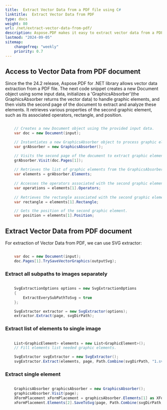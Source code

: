 ```yaml
---
title:  Extract Vector Data from a PDF file using C#
linktitle:  Extract Vector Data from PDF
type: docs
weight: 80
url: /net/extract-vector-data-from-pdf/
description: Aspose.PDF makes it easy to extract vector data from a PDF file. You can get the vector data (path, polygon, polyline), such as position, color, linewidth, etc.
lastmod: "2024-09-05"
sitemap:
    changefreq: "weekly"
    priority: 0.7
---
```


## Access to Vector Data from PDF document

Since the the 24.2 release, Aspose.PDF for .NET library allows vector data extraction from a PDF file.
The next code snippet creates a new Document object using some input data, initializes a 'GraphicsAbsorber'(the GraphicsAbsorber returns the vector data) to handle graphic elements, and then visits the second page of the document to extract and analyze these elements.
It retrieves various properties of the second graphic element, such as its associated operators, rectangle, and position.

```csharp

    // Creates a new Document object using the provided input data.
    var doc = new Document(input);

    // Instantiates a new GraphicsAbsorber object to process graphic elements. 
    var grAbsorber = new GraphicsAbsorber(); 

    // Visits the second page of the document to extract graphic elements. 
    grAbsorber.Visit(doc.Pages[1]); 
    
    // Retrieves the list of graphic elements from the GraphicsAbsorber. 
    var elements = grAbsorber.Elements; 
    
    // Accesses the operators associated with the second graphic element. 
    var operations = elements[1].Operators; 
    
    // Retrieves the rectangle associated with the second graphic element. 
    var rectangle = elements[1].Rectangle; 

    // Gets the position of the second graphic element. 
    var position = elements[1].Position; 
```

## Extract Vector Data from PDF document

For extraction of Vector Data from PDF, we can use SVG extractor:

```csharp

    var doc = new Document(input);
    doc.Pages[1].TrySaveVectorGraphics(outputSvg);
```

### Extract all subpaths to images separately

```csharp

    SvgExtractionOptions options = new SvgExtractionOptions
    {
        ExtractEverySubPathToSvg = true
    };

    SvgExtractor extractor = new SvgExtractor(options);
    extractor.Extract(page, svgDirPath);
```

### Extract list of elements to single image

```csharp

    List<GraphicElement> elements = new List<GraphicElement>();
    // Fill elements list needed graphic elements.

    SvgExtractor svgExtractor = new SvgExtractor();
    svgExtractor.Extract(elements, page, Path.Combine(svgDirPath, "1.svg"));
```

### Extract single element

```csharp

    GraphicsAbsorber graphicsAbsorber = new GraphicsAbsorber();
    graphicsAbsorber.Visit(page);
    XFormPlacement xFormPlacement = graphicsAbsorber.Elements[1] as XFormPlacement;
    xFormPlacement.Elements[2].SaveToSvg(page, Path.Combine(svgDirPath,"1.svg"));
```